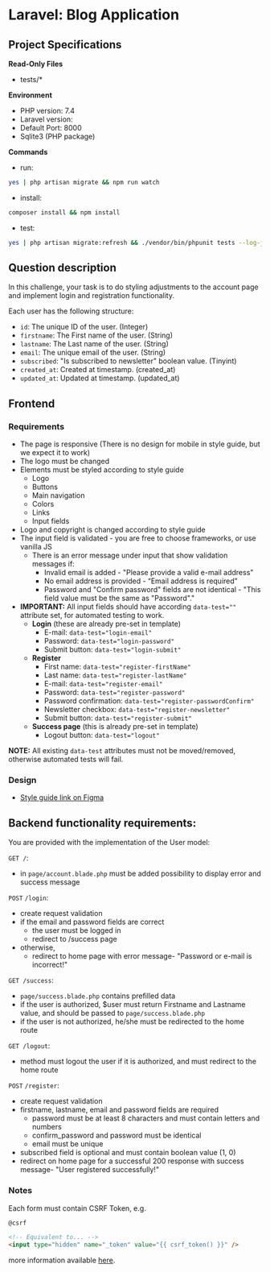# Laravel: Blog Application

## Project Specifications

**Read-Only Files**

-   tests/\*

**Environment**

-   PHP version: 7.4
-   Laravel version:
-   Default Port: 8000
-   Sqlite3 (PHP package)

**Commands**

-   run:

```bash
yes | php artisan migrate && npm run watch
```

-   install:

```bash
composer install && npm install
```

-   test:

```bash
yes | php artisan migrate:refresh && ./vendor/bin/phpunit tests --log-junit junit.xml
```

## Question description

In this challenge, your task is to do styling adjustments to the account page and implement login and registration functionality.

Each user has the following structure:

-   `id`: The unique ID of the user. (Integer)
-   `firstname`: The First name of the user. (String)
-   `lastname`: The Last name of the user. (String)
-   `email`: The unique email of the user. (String)
-   `subscribed`: "Is subscribed to newsletter" boolean value. (Tinyint)
-   `created_at`: Created at timestamp. (created_at)
-   `updated_at`: Updated at timestamp. (updated_at)

## Frontend

### Requirements

-   The page is responsive (There is no design for mobile in style guide, but we expect it to work)
-   The logo must be changed
-   Elements must be styled according to style guide
    -   Logo
    -   Buttons
    -   Main navigation
    -   Colors
    -   Links
    -   Input fields
-   Logo and copyright is changed according to style guide
-   The input field is validated - you are free to choose frameworks, or use vanilla JS
    -   There is an error message under input that show validation messages if:
        -   Invalid email is added - "Please provide a valid e-mail address"
        -   No email address is provided - “Email address is required”
        -   Password and "Confirm password" fields are not identical - "This field value must be the same as "Password"."
-   **IMPORTANT:** All input fields should have according `data-test=""` attribute set, for automated testing to work.
    -   **Login** (these are already pre-set in template)
        -   E-mail: `data-test="login-email"`
        -   Password: `data-test="login-password"`
        -   Submit button: `data-test="login-submit"`
    -   **Register**
        -   First name: `data-test="register-firstName"`
        -   Last name: `data-test="register-lastName"`
        -   E-mail: `data-test="register-email"`
        -   Password: `data-test="register-password"`
        -   Password confirmation: `data-test="register-passwordConfirm"`
        -   Newsletter checkbox: `data-test="register-newsletter"`
        -   Submit button: `data-test="register-submit"`
    -   **Success page** (this is already pre-set in template)
        -   Logout button: `data-test="logout"`

**NOTE:** All existing `data-test` attributes must not be moved/removed, otherwise automated tests will fail.

### Design

-   [Style guide link on Figma](https://www.figma.com/file/KnO6VpOnWyHbFWhALbDqmy/Hackerrank?type=design&node-id=0-1&t=SCieW94ySlwOLWJB-0)

## Backend functionality requirements:

You are provided with the implementation of the User model:

`GET /`:

-   in `page/account.blade.php` must be added possibility to display error and success message

`POST` `/login`:

-   create request validation
-   if the email and password fields are correct
    -   the user must be logged in
    -   redirect to /success page
-   otherwise,
    -   redirect to home page with error message- "Password or e-mail is incorrect!"

`GET /success`:

-   `page/success.blade.php` contains prefilled data
-   if the user is authorized, $user must return Firstname and Lastname value, and should be passed to `page/success.blade.php`
-   if the user is not authorized, he/she must be redirected to the home route

`GET /logout`:

-   method must logout the user if it is authorized, and must redirect to the home route

`POST` `/register`:

-   create request validation
-   firstname, lastname, email and password fields are required
    -   password must be at least 8 characters and must contain letters and numbers
    -   confirm_password and password must be identical
    -   email must be unique
-   subscribed field is optional and must contain boolean value (1, 0)
-   redirect on home page for a successful 200 response with success message- "User registered successfully!"

### Notes

Each form must contain CSRF Token, e.g.

```html
@csrf

<!-- Equivalent to... -->
<input type="hidden" name="_token" value="{{ csrf_token() }}" />
```

more information available [here](https://laravel.com/docs/10.x/csrf#preventing-csrf-requests).
